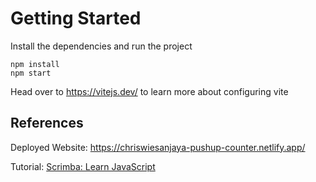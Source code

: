 # Getting Started

Install the dependencies and run the project

```
npm install
npm start
```

Head over to https://vitejs.dev/ to learn more about configuring vite

## References

Deployed Website: https://chriswiesanjaya-pushup-counter.netlify.app/

Tutorial: [Scrimba: Learn JavaScript](https://scrimba.com/learn-javascript-c0v)
